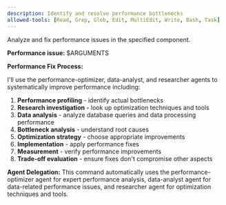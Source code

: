 ```yaml
---
description: Identify and resolve performance bottlenecks
allowed-tools: [Read, Grep, Glob, Edit, MultiEdit, Write, Bash, Task]
---
```


Analyze and fix performance issues in the specified component.

**Performance issue:** $ARGUMENTS

**Performance Fix Process:**

I'll use the performance-optimizer, data-analyst, and researcher agents to systematically improve performance including:

1. **Performance profiling** - identify actual bottlenecks
2. **Research investigation** - look up optimization techniques and tools
3. **Data analysis** - analyze database queries and data processing performance
4. **Bottleneck analysis** - understand root causes
5. **Optimization strategy** - choose appropriate improvements
6. **Implementation** - apply performance fixes
7. **Measurement** - verify performance improvements
8. **Trade-off evaluation** - ensure fixes don't compromise other aspects

**Agent Delegation:**
This command automatically uses the performance-optimizer agent for expert performance analysis, data-analyst agent for data-related performance issues, and researcher agent for optimization techniques and tools.